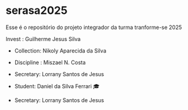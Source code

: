 # serasa2025
Esse é o repositório do projeto integrador da turma tranforme-se 2025 


Invest : Guilherme Jesus Silva


- Collection: Nikoly Aparecida da Silva
- Discipline : Miszael N. Costa
 - Secretary: Lorrany Santos de Jesus 
- Student: Daniel da Silva Ferrari 🎓

 - Secretary: Lorrany Santos de Jesus 

